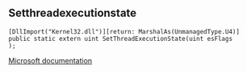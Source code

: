 ## Setthreadexecutionstate

```
[DllImport("Kernel32.dll")][return: MarshalAs(UnmanagedType.U4)]
public static extern uint SetThreadExecutionState(uint esFlags
);
```

[Microsoft documentation](https://docs.microsoft.com/en-us/windows/win32/api/winbase/nf-winbase-setthreadexecutionstate)
